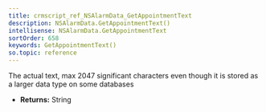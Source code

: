 ```yaml
---
title: crmscript_ref_NSAlarmData_GetAppointmentText
description: NSAlarmData.GetAppointmentText()
intellisense: NSAlarmData.GetAppointmentText
sortOrder: 658
keywords: GetAppointmentText()
so.topic: reference
---
```



The actual text, max 2047 significant characters even though it is stored as a larger data type on some databases



* **Returns:** String


